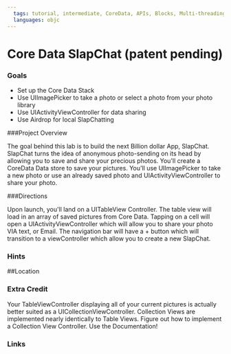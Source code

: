 ```yaml
---
  tags: tutorial, intermediate, CoreData, APIs, Blocks, Multi-threading
  languages: objc
---
```


Core Data SlapChat (patent pending)
=========

### Goals 
- Set up the Core Data Stack 
- Use UIImagePicker to take a photo or select a photo from your photo library
- Use UIActivityViewController for data sharing 
- Use Airdrop for local SlapChatting 

###Project Overview 

The goal behind this lab is to build the next Billion dollar App, SlapChat.  SlapChat turns the idea of anonymous photo-sending on its head by allowing you to save and share your precious photos. You'll create a CoreData Data store to save your pictures.  You'll use UIImagePicker to take a new photo or use an already saved photo and UIActivityViewController to share your photo.  

###Directions 

Upon launch, you'll land on a UITableView Controller.  The table view will load in an array of saved pictures from Core Data. Tapping on a cell will open a UIActivityViewController which will allow you to share your photo VIA text, or Email.  The navigation bar will have a + button which will transition to a viewController which allow you to create a new SlapChat.      

### Hints


##Location 

### Extra Credit
Your TableViewController displaying all of your current pictures is actually better suited as a UICollectionViewController.  Collection Views are implemented nearly identically to Table Views.  Figure out how to implement a Collection View Controller.  Use the Documentation!  

### Links 


